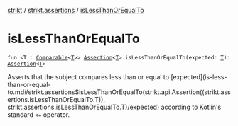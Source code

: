 [strikt](../index.md) / [strikt.assertions](index.md) / [isLessThanOrEqualTo](./is-less-than-or-equal-to.md)

# isLessThanOrEqualTo

`fun <T : `[`Comparable`](https://kotlinlang.org/api/latest/jvm/stdlib/kotlin/-comparable/index.html)`<`[`T`](is-less-than-or-equal-to.md#T)`>> `[`Assertion`](../strikt.api/-assertion/index.md)`<`[`T`](is-less-than-or-equal-to.md#T)`>.isLessThanOrEqualTo(expected: `[`T`](is-less-than-or-equal-to.md#T)`): `[`Assertion`](../strikt.api/-assertion/index.md)`<`[`T`](is-less-than-or-equal-to.md#T)`>`

Asserts that the subject compares less than or equal to [expected](is-less-than-or-equal-to.md#strikt.assertions$isLessThanOrEqualTo(strikt.api.Assertion((strikt.assertions.isLessThanOrEqualTo.T)), strikt.assertions.isLessThanOrEqualTo.T)/expected) according
to Kotlin's standard `<=` operator.

